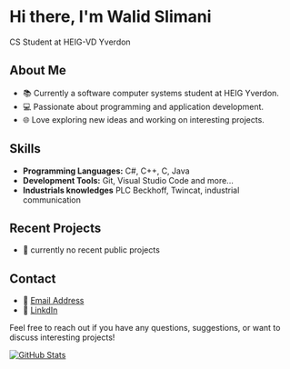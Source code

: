 # Hi there, I'm Walid Slimani 
CS Student at HEIG-VD Yverdon

## About Me
- 📚 Currently a software computer systems student at HEIG Yverdon.
- 💻 Passionate about programming and application development.
- 🌐 Love exploring new ideas and working on interesting projects.

## Skills
- **Programming Languages:** C#, C++, C, Java
- **Development Tools:** Git, Visual Studio Code and more...
- **Industrials knowledges** PLC Beckhoff, Twincat, industrial communication

## Recent Projects
- 🚀 currently no recent public projects

## Contact
- 📧 [Email Address](mailto:walid.slimani@hes-so.ch)
- 🔗 [LinkdIn](https://www.linkedin.com/in/walid-slimani-/)

Feel free to reach out if you have any questions, suggestions, or want to discuss interesting projects!

[![GitHub Stats](https://github-readme-stats.vercel.app/api?username=SlWa99&show_icons=true)](https://github.com/SlWa99)

